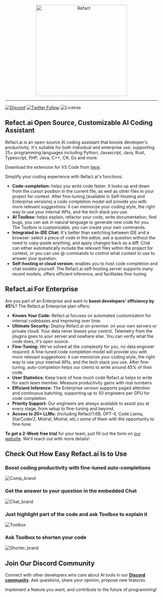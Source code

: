<p align="center">
  <img width="300" alt="Refact" src="images/refact-logo.png"/>
</p>

---

[![Discord](https://img.shields.io/discord/1037660742440194089?logo=discord&label=Discord&link=https%3A%2F%2Fsmallcloud.ai%2Fdiscord)](https://smallcloud.ai/discord)
[![Twitter Follow](https://img.shields.io/twitter/follow/refact_ai)](https://twitter.com/intent/follow?screen_name=refact_ai)
![License](https://img.shields.io/github/license/smallcloudai/refact-vscode)

## Refact.ai Open Source, Customizable AI Coding Assistant
Refact.ai is an open-source AI coding assistant that boosts developer's productivity. It's suitable for both individual and enterprise use, supporting 25+ programming languages including Python, Javascript, Java, Rust, Typescript, PHP, Java, C++, C#, Go and more.

Download the extension for VS Code from [here](https://marketplace.visualstudio.com/items?itemName=smallcloud.codify).

Simplify your coding experience with Refact.ai's functions:

- **Code-completion:** helps you write code faster. It looks up and down from the cursor position in the current file, as well as other files in your project for context. After fine-tuning (available in Self-Hosting and Enterprise versions) a code completion model will provide you with more relevant suggestions: it can memorize your coding style, the right way to use your internal APIs, and the tech stack you use.
- **AI Toolbox:** helps explain, refactor your code, write documentation, find bugs, you can ask in natural language to generate new code for you. The Toolbox is customizable, you can create your own commands.
- **Integrated in-IDE Chat:** It's better than switching between IDE and a browser: select a piece of code in the editor, ask a question without the need to copy-paste anything, and apply changes back as a diff. Chat can either automatically include the relevant files within the project for context, or you can use @-commands to control what context to use to answer your question.
- **Self-hosting or cloud version:** enables you to host code completion and chat models yourself. The Refact.ai self-hosting server supports many recent models, offers efficient inference, and facilitates fine-tuning.

## Refact.ai For Enterprise
Are you part of an Enterprise and want to **boost developers' efficiency by 45%**? The Refact.ai Enterprise plan offers:
- **Knows Your Code:** Refact.ai focuses on automated customization for internal codebases and improving over time.
- **Ultimate Security:** Deploy Refact.ai on-premise: on your own servers or private cloud. Your data never leaves your control. Telemetry from the plugins goes to your server and nowhere else. You can verify what the code does, it's open source.
- **Fine-Tuning:** We've solved all the complexity for you, no data engineer required. A fine-tuned code completion model will provide you with more relevant suggestions: it can memorize your coding style, the right way to use your internal APIs, and the tech stack you use. After fine-tuning, auto-completion helps our clients to write around 45% of their code.
- **User Statistics:** Keep track of how much code Refact.ai helps to write for each team member. Measure productivity gains with real numbers.
- **Efficient Inference:** The Enterprise version supports paged attention and continuous batching, supporting up to 50 engineers per GPU for code completion.
- **Priority Support:** Our engineers are always available to assist you at every stage, from setup to fine-tuning and beyond.
- **Access to 20+ LLMs:** (including Refact/1.6B, GPT-4, Code Llama, StarCoder2, Mistral, Mixtral, etc.) some of them with the opportunity to fine-tune.

**To get a 2-Week free trial** for your team, just fill out the form on [our website](https://refact.ai/enterprise/?utm_source=vscode&utm_medium=marketplace&utm_campaign=enterprise). We'll reach out with more details!

## Check Out How Easy Refact.ai Is to Use

### Boost coding productivity with fine-tuned auto-completions
![Comp_brand](https://github.com/smallcloudai/refact-vscode/assets/15157041/59bd60e2-4680-4bf5-87c5-6f57dc96cef7)


### Get the answer to your question in the embedded Chat
![Chat_brand](https://github.com/smallcloudai/refact-vscode/assets/15157041/7e10a353-bb6f-4c79-b65e-c01a7ab6aece)

### Just highlight part of the code and ask Toolbox to explain it
![Toolbox](https://github.com/smallcloudai/refact-vscode/assets/15157041/5c6934d7-0c62-4454-ae6c-55bf0b3d88df)

### Ask Toolbox to shorten your code
![Shorter_brand](https://github.com/smallcloudai/refact-vscode/assets/15157041/d3724ac7-076c-43d6-a300-2617952ebc8e)

## Join Our Discord Community

Connect with other developers who care about AI tools in our [**Discord community**](https://www.smallcloud.ai/discord). Ask questions, share your opinion, propose new features.

Implement a feature you want, and contribute to the future of programming!
